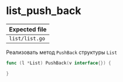 # list_push_back

| Expected file  |
| -------------- |
| `list/list.go` |

Реализовать метод `PushBack` структуры `List`

```go
func (l *List) PushBack(v interface{}) {

}
```
